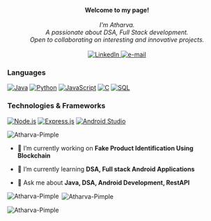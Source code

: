 <p align="center">
    <b>Welcome to my page!</b><br><br>
    <i>
        I'm Atharva.<br>
        A passionate about DSA, Full Stack development.<br>
        Open to collaborating on interesting and innovative projects.<br>
    </i><br>
    <a href="https://www.linkedin.com/in/atharva-pimple-99bbbb216">
        <img src="https://img.shields.io/badge/LinkedIn-blue?style=flat-square&logo=linkedin" alt="LinkedIn">
    </a>
    <a href="mailto:atharvapimple30@gmail.com">
        <img src="https://img.shields.io/badge/Email-blue?style=flat-square&logo=gmail&logoColor=white" alt="e-mail">
    </a>
</p>

### Languages
[![Java](https://img.shields.io/badge/Java-black?style=for-the-badge&logo=Java)](https://github.com/Atharva-Pimple)
[![Python](https://img.shields.io/badge/Python-black?style=for-the-badge&logo=Python)](https://github.com/Atharva-Pimple)
[![JavaScript](https://img.shields.io/badge/javascript-black?style=for-the-badge&logo=javascript)](https://github.com/SURAJPATIL6088)
[![C](https://img.shields.io/badge/c-black?style=for-the-badge&logo=c)](https://github.com/Atharva-Pimple)
[![SQL](https://img.shields.io/badge/sql-black?style=for-the-badge&logo=mysql)](https://github.com/Atharva-Pimple)

### Technologies & Frameworks
[![Node.js](https://img.shields.io/badge/Node.js-black?style=for-the-badge&logo=Node.js)](https://github.com/Atharva-Pimple)
[![Express.js](https://img.shields.io/badge/Express.js-black?style=for-the-badge&logo=express.js)](https://github.com/Atharva-Pimple)
[![Android Studio](https://img.shields.io/badge/android-black?style=for-the-badge&logo=android)](https://github.com/Atharva-Pimple)

<p align="left"> <img src="https://komarev.com/ghpvc/?username=Atharva-Pimple&label=Profile%20views&color=0e75b6&style=flat" alt="Atharva-Pimple" /> </p>

- 🔭 I’m currently working on **Fake Product Identification Using Blockchain**

- 🌱 I’m currently learning **DSA, Full stack Android Applications**

- 💬 Ask me about **Java, DSA, Android Development, RestAPI**

<!--- Profile views --->

</p>

<p><img align="left" src="https://github-readme-stats.vercel.app/api/top-langs?username=Atharva-Pimple&show_icons=true&locale=en&layout=compact" alt="Atharva-Pimple" /></p>

<p>&nbsp;<img align="center" src="https://github-readme-stats.vercel.app/api?username=Atharva-Pimple&show_icons=true&locale=en" alt="Atharva-Pimple" /></p>

<p><img align="center" src="https://github-readme-streak-stats.herokuapp.com/?user=Atharva-Pimple&" alt="Atharva-Pimple" /></p>
